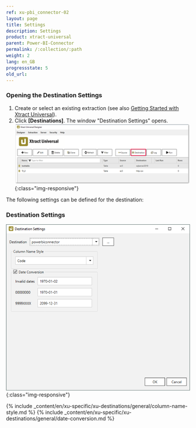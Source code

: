 ```yaml
---
ref: xu-pbi_connector-02
layout: page
title: Settings
description: Settings
product: xtract-universal
parent: Power-BI-Connector
permalink: /:collection/:path
weight: 2
lang: en_GB
progressstate: 5
old_url:
---
```

### Opening the Destination Settings
1. Create or select an existing extraction (see also [Getting Started with Xtract Universal](../../getting-started/define-a-table-extraction)).
2. Click **[Destinations]**. The window "Destination Settings" opens.
![Destination-settings](/img/content/xu/xu_designer_destination.png){:class="img-responsive"}

The following settings can be defined for the destination:  

### Destination Settings

![pbi-configuration](/img/content/XU_pbi_connector_destination.png){:class="img-responsive"}

{% include _content/en/xu-specific/xu-destinations/general/column-name-style.md %}
{% include _content/en/xu-specific/xu-destinations/general/date-conversion.md %}
